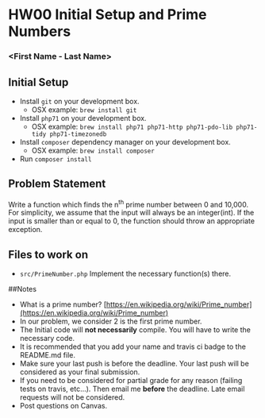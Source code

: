 # HW00 Initial Setup and Prime Numbers

### <First Name - Last Name> <TravisCI Badge Here>

## Initial Setup
* Install `git` on your development box.
    * OSX example: `brew install git`
* Install `php71` on your development box.
    * OSX example: `brew install php71 php71-http php71-pdo-lib php71-tidy php71-timezonedb`
* Install `composer` dependency manager on your development box.
    * OSX example: `brew install composer`
* Run `composer install`

## Problem Statement

Write a function which finds the n<sup>th</sup> prime number between 0 and 10,000. For simplicity, we assume that the input will always be an integer(int). If the input is smaller than or equal to 0, the function should throw an appropriate exception.

## Files to work on
* `src/PrimeNumber.php` Implement the necessary function(s) there.

##Notes
* What is a prime number? [https://en.wikipedia.org/wiki/Prime_number](https://en.wikipedia.org/wiki/Prime_number)
* In our problem, we consider 2 is the first prime number.
* The Initial code will **not necessarily** compile. You will have to write the necessary code.
* It is recommended that you add your name and travis ci badge to the README.md file.
* Make sure your last push is before the deadline. Your last push will be considered as your final submission.
* If you need to be considered for partial grade for any reason (failing tests on travis, etc...). Then email me **before** the deadline. Late email requests will not be considered.
* Post questions on Canvas.
